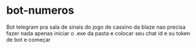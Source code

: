 # bot-numeros
 Bot telegram pra sala de sinais do jogo de cassino da blaze nao precisa fazer nada apenas iniciar o .exe da pasta e colocar seu chat id e su token de bot e começar 

